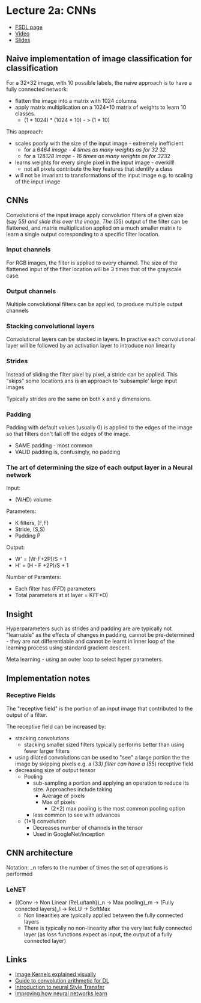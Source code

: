 # Lecture 2a: CNNs

* [FSDL page](https://fullstackdeeplearning.com/spring2021/lecture-2a/)
* [Video](https://youtu.be/hO3kOdShwsI)
* [Slides](https://drive.google.com/file/d/1Q1T2P6Jzvo1_Z3hGvRmXPYAvwg_bvwPB/view?usp=sharing)

## Naive implementation of image classification for classification

For a 32*32 image, with 10 possible labels, the naive approach is to have a fully connected network:

* flatten the image into a matrix with 1024 columns 
* apply matrix multiplication on a 1024*10 matrix of weights to learn 10 classes.
    * (1 * 1024) * (1024 * 10) - > (1 * 10)

This approach: 

* scales poorly with the size of the input image - extremely inefficient
    * for a 64*64 image - 4 times as many weights as for 32* 32
    * for a 128*128 image - 16 times as many weights as for 32*32
* learns weights for every single pixel in the input image - overkill!
    * not all pixels contribute the key features that identify a class
* will not be invariant to transformations of the input image e.g. to scaling of the input image

## CNNs

Convolutions of the input image apply convolution filters of a given size (say 5*5) and slide this over the image. The (5*5) output of the filter can be flattened, and matrix multiplication applied on a much smaller matrix to learn a single output coresponding to a specific filter location.

### Input channels
For RGB images, the filter is applied to every channel. The size of the flattened input of the filter location will be 3 times that of the  grayscale case.

### Output channels

Multiple convolutional filters can be applied, to produce multiple output channels

### Stacking convolutional layers

Convolutional layers can be stacked in layers. In practive each convolutional layer will be followed by an activation layer to introduce non linearity

### Strides

Instead of sliding the filter pixel by pixel, a stride can be applied. This "skips" some locations ans is an approach to 'subsample' large input images

Typically strides are the same on both x and y dimensions.
### Padding

Padding with default values (usually 0) is applied to the edges of the image so that filters don't fall off the edges of the image.

* SAME padding - most common
* VALID padding is, confusingly, no padding 

### The art of determining the size of each output layer in a Neural network

Input: 

* (W*H*D) volume

Parameters:

* K filters, (F,F)
* Stride, (S,S)
* Padding P

Output:

  * W' = (W-F+2P)/S + 1
  * H' = (H - F +2P)/S + 1

Number of Paramters:

* Each filter has (F*F*D) parameters
* Total parameters at at layer = K*F*F*D)

## Insight

Hyperparameters such as strides and padding are are typically not "learnable" as the effects of changes in padding, cannot be pre-determined - they are not differentiable and cannot be learnt in inner loop of the learning process using standard gradient descent.

Meta learning - using an outer loop to select hyper parameters.

## Implementation notes

### Receptive Fields 

The "receptive field" is the portion of an input image that contributed to the output of a filter.

The receptive field can be increased by:

* stacking convolutions
    * stacking smaller sized filters typically performs better than using fewer larger filters
* using dilated convolutions can be used to "see" a large portion the the image by skipping pixels e.g. a (3*3) filter can have a (5*5) receptive field
* decreasing size of output tensor
    * Pooling 
        * sub-sampling a portion and applying an operation to reduce its size. Approaches include taking
            * Average of pixels
            * Max of pixels
                * (2*2) max pooling is the most common pooling option
        * less common to see with advances 
    * (1*1) convolution
        * Decreases number of channels in the tensor
        * Used in GoogleNet/inception

## CNN architecture

Notation: _n refers to the number of times the set of operations is performed

### LeNET

* ((Conv -> Non Linear (ReLu/tanh))_n -> Max pooling)_m -> (Fully conected layers)_l -> ReLU -> SoftMax
    * Non linearities are typically applied between the fully connected layers
    * There is typically no non-linearity after the very last fully connected layer (as loss functions expect as input, the output of a fully connected layer)

## Links
* [Image Kernels explained visually](https://setosa.io/ev/image-kernels/)
* [Guide to convolution arithmetic for DL](https://github.com/vdumoulin/conv_arithmetic)
* [Introduction to neural Style Transfer](https://towardsdatascience.com/a-brief-introduction-to-neural-style-transfer-d05d0403901d)
* [Improving how neural networks learn](http://neuralnetworksanddeeplearning.com/chap3.html)